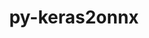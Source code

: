 ---
title: "py-keras2onnx"
layout: cache
categories: [package, develop]
meta: {"compilers": ["apple-clang@=16.0.0", "gcc@=13.2.0"], "num_specs": 23, "num_specs_by_stack": {"ml-darwin-aarch64-mps": 6, "ml-linux-aarch64-cpu": 7, "ml-linux-aarch64-cuda": 7, "ml-linux-x86_64-cpu": 7, "ml-linux-x86_64-cuda": 7, "ml-linux-x86_64-rocm": 7, "root": 23}, "oss": ["sequoia", "ubuntu24.04"], "platforms": ["darwin", "linux"], "stacks": ["ml-darwin-aarch64-mps", "ml-linux-aarch64-cpu", "ml-linux-aarch64-cuda", "ml-linux-x86_64-cpu", "ml-linux-x86_64-cuda", "ml-linux-x86_64-rocm", "root"], "targets": ["aarch64", "x86_64_v3"], "versions": ["1.7.0"]}
spec_details: [{"compiler": "gcc@=13.2.0", "hash": "45mna6z44t2kwhpfksk3bxfaka44rc2b", "os": "ubuntu24.04", "platform": "linux", "size": "-", "stacks": ["ml-linux-aarch64-cpu", "ml-linux-aarch64-cuda", "root"], "target": "aarch64", "variants": ["build_system=python_pip"], "versions": ["1.7.0"]}, {"compiler": "gcc@=13.2.0", "hash": "5bavocqzt6lp2pxxabfq6ldmljtmtjzd", "os": "ubuntu24.04", "platform": "linux", "size": "-", "stacks": ["ml-linux-x86_64-cpu", "ml-linux-x86_64-cuda", "ml-linux-x86_64-rocm", "root"], "target": "x86_64_v3", "variants": ["build_system=python_pip"], "versions": ["1.7.0"]}, {"compiler": "apple-clang@=16.0.0", "hash": "6eibpxo7latg7lhygsdunr6263els24i", "os": "sequoia", "platform": "darwin", "size": "-", "stacks": ["ml-darwin-aarch64-mps", "root"], "target": "aarch64", "variants": ["build_system=python_pip"], "versions": ["1.7.0"]}, {"compiler": "gcc@=13.2.0", "hash": "6yjpvgmbktrkdz3wzpvvqpjdu2elpi3i", "os": "ubuntu24.04", "platform": "linux", "size": "-", "stacks": ["ml-linux-aarch64-cpu", "ml-linux-aarch64-cuda", "root"], "target": "aarch64", "variants": ["build_system=python_pip"], "versions": ["1.7.0"]}, {"compiler": "apple-clang@=16.0.0", "hash": "7nt5d4slfd7lwl4atrewzbm27y4ucnf5", "os": "sequoia", "platform": "darwin", "size": "-", "stacks": ["ml-darwin-aarch64-mps", "root"], "target": "aarch64", "variants": ["build_system=python_pip"], "versions": ["1.7.0"]}, {"compiler": "gcc@=13.2.0", "hash": "aqqn56fpswzauibzgvrkd3jrsqbb5p6u", "os": "ubuntu24.04", "platform": "linux", "size": "-", "stacks": ["root"], "target": "aarch64", "variants": ["build_system=python_pip"], "versions": ["1.7.0"]}, {"compiler": "gcc@=13.2.0", "hash": "ejmqnoinh6v6adch6cm4fafsgczv6jow", "os": "ubuntu24.04", "platform": "linux", "size": "-", "stacks": ["ml-linux-aarch64-cpu", "ml-linux-aarch64-cuda", "root"], "target": "aarch64", "variants": ["build_system=python_pip"], "versions": ["1.7.0"]}, {"compiler": "gcc@=13.2.0", "hash": "fv7rpcfgk5uu246oi4id7olxeuiavap2", "os": "ubuntu24.04", "platform": "linux", "size": "-", "stacks": ["ml-linux-x86_64-cpu", "ml-linux-x86_64-cuda", "ml-linux-x86_64-rocm", "root"], "target": "x86_64_v3", "variants": ["build_system=python_pip"], "versions": ["1.7.0"]}, {"compiler": "apple-clang@=16.0.0", "hash": "gft7vnenitjlb5tgyf65luqowvgermsk", "os": "sequoia", "platform": "darwin", "size": "-", "stacks": ["ml-darwin-aarch64-mps", "root"], "target": "aarch64", "variants": ["build_system=python_pip"], "versions": ["1.7.0"]}, {"compiler": "gcc@=13.2.0", "hash": "hvdakwoilavncj7w63orxgugllff4kjy", "os": "ubuntu24.04", "platform": "linux", "size": "-", "stacks": ["ml-linux-aarch64-cpu", "ml-linux-aarch64-cuda", "root"], "target": "aarch64", "variants": ["build_system=python_pip"], "versions": ["1.7.0"]}, {"compiler": "gcc@=13.2.0", "hash": "j7tpis6kblcql4ehjv3ucswnx6tznnub", "os": "ubuntu24.04", "platform": "linux", "size": "-", "stacks": ["ml-linux-x86_64-cpu", "ml-linux-x86_64-cuda", "ml-linux-x86_64-rocm", "root"], "target": "x86_64_v3", "variants": ["build_system=python_pip"], "versions": ["1.7.0"]}, {"compiler": "gcc@=13.2.0", "hash": "kdfolwp5mglh26easlnoqmcnoqxgcsx3", "os": "ubuntu24.04", "platform": "linux", "size": "-", "stacks": ["ml-linux-x86_64-cpu", "ml-linux-x86_64-cuda", "ml-linux-x86_64-rocm", "root"], "target": "x86_64_v3", "variants": ["build_system=python_pip"], "versions": ["1.7.0"]}, {"compiler": "gcc@=13.2.0", "hash": "lkvngrc4px6gmk7bmaevpzkq2zlom6y4", "os": "ubuntu24.04", "platform": "linux", "size": "-", "stacks": ["ml-linux-aarch64-cpu", "ml-linux-aarch64-cuda", "root"], "target": "aarch64", "variants": ["build_system=python_pip"], "versions": ["1.7.0"]}, {"compiler": "gcc@=13.2.0", "hash": "nnxelhymyqx4ueuihgf66dbrpuuhw5be", "os": "ubuntu24.04", "platform": "linux", "size": "-", "stacks": ["ml-linux-aarch64-cpu", "ml-linux-aarch64-cuda", "root"], "target": "aarch64", "variants": ["build_system=python_pip"], "versions": ["1.7.0"]}, {"compiler": "apple-clang@=16.0.0", "hash": "o3kglv2zozpd37xjadnduev7a4orvvsp", "os": "sequoia", "platform": "darwin", "size": "-", "stacks": ["ml-darwin-aarch64-mps", "root"], "target": "aarch64", "variants": ["build_system=python_pip"], "versions": ["1.7.0"]}, {"compiler": "gcc@=13.2.0", "hash": "oau2kgb5siqsjxzirbma2czazxozbtxr", "os": "ubuntu24.04", "platform": "linux", "size": "-", "stacks": ["ml-linux-aarch64-cpu", "ml-linux-aarch64-cuda", "root"], "target": "aarch64", "variants": ["build_system=python_pip"], "versions": ["1.7.0"]}, {"compiler": "gcc@=13.2.0", "hash": "oqcdlle627o62mhkhcjzdcdyo7ldjp45", "os": "ubuntu24.04", "platform": "linux", "size": "-", "stacks": ["ml-linux-x86_64-cpu", "ml-linux-x86_64-cuda", "ml-linux-x86_64-rocm", "root"], "target": "x86_64_v3", "variants": ["build_system=python_pip"], "versions": ["1.7.0"]}, {"compiler": "apple-clang@=16.0.0", "hash": "pch2lb2knr34h3usgxllfchmlzay6tan", "os": "sequoia", "platform": "darwin", "size": "-", "stacks": ["ml-darwin-aarch64-mps", "root"], "target": "aarch64", "variants": ["build_system=python_pip"], "versions": ["1.7.0"]}, {"compiler": "gcc@=13.2.0", "hash": "s775wkqfkx3rbhmpjv52qkvjbbw7tvok", "os": "ubuntu24.04", "platform": "linux", "size": "-", "stacks": ["ml-linux-x86_64-cpu", "ml-linux-x86_64-cuda", "ml-linux-x86_64-rocm", "root"], "target": "x86_64_v3", "variants": ["build_system=python_pip"], "versions": ["1.7.0"]}, {"compiler": "gcc@=13.2.0", "hash": "sowrbr7ntl57o3zfjv4h7xr5w5c46nep", "os": "ubuntu24.04", "platform": "linux", "size": "-", "stacks": ["ml-linux-x86_64-cpu", "ml-linux-x86_64-cuda", "ml-linux-x86_64-rocm", "root"], "target": "x86_64_v3", "variants": ["build_system=python_pip"], "versions": ["1.7.0"]}, {"compiler": "apple-clang@=16.0.0", "hash": "tpxsrvf22dnxjh7ntqa6qupt6dkso5an", "os": "sequoia", "platform": "darwin", "size": "-", "stacks": ["root"], "target": "aarch64", "variants": ["build_system=python_pip"], "versions": ["1.7.0"]}, {"compiler": "gcc@=13.2.0", "hash": "wlcns5r4a33xvkffagj6s4pvkg2pnzrq", "os": "ubuntu24.04", "platform": "linux", "size": "-", "stacks": ["root"], "target": "x86_64_v3", "variants": ["build_system=python_pip"], "versions": ["1.7.0"]}, {"compiler": "apple-clang@=16.0.0", "hash": "z5x22dbxep3hbtygpmjnux7zservhdhu", "os": "sequoia", "platform": "darwin", "size": "-", "stacks": ["ml-darwin-aarch64-mps", "root"], "target": "aarch64", "variants": ["build_system=python_pip"], "versions": ["1.7.0"]}]
---